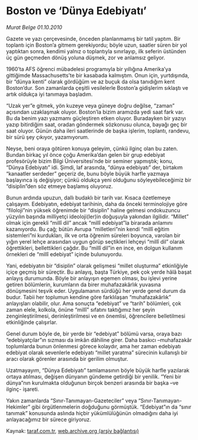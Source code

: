 # Boston ve ‘Dünya Edebiyatı’

*Murat Belge 01.10.2010*

<div class="yazi"><p>Gazete ve yazı çerçevesinde, önceden planlanmamış bir tatil yaptım. Bir toplantı için Boston’a gitmem gerekiyordu; böyle uzun, saatler süren bir yol yaptıktan sonra, kendimi yalnız o toplantıyla sınırlayıp, ilk seferin üstünden üç gün geçmeden dönüş yoluna düşmek, zor ve anlamsız geliyor. </p>
<p>1960’ta AFS öğrenci mübadelesi programıyla bir yıllığına Amerika’ya gittiğimde Massachusetts’te bir kasabada kalmıştım. Onun için, yurtdışında, bir “dünya kenti” olarak gördüğüm ve az buçuk da olsa tanıdığım kent Boston’dur. Son zamanlarda çeşitli vesilelerle Boston’a gidişlerim sıklaştı ve artık oldukça iyi tanımaya başladım. </p>
<p>“Uzak yer”e gitmek, yön kuzeye veya güneye doğru değilse, “zaman” açısından uzaklaşmak oluyor. Boston’la bizim aramızda yedi saat fark var. Bu da benim yazı yazmamı güçleştiren etken oluyor. Buradayken bir yazıyı yazıp bitirdiğim saat, oradan göndermek sözkonusu olunca, bayağı geç bir saat oluyor. Günün daha ileri saatlerinde de başka işlerim, toplantı, randevu, bir sürü şey çıkıyor, yazamıyorum. </p>
<p>Neyse, beni oraya götüren konuya geleyim, çünkü ilginç olan bu zaten. Bundan birkaç yıl önce çoğu Amerika’dan gelen bir grup edebiyat profesörüyle bizim Bilgi Üniversitesi’nde bir seminer yapmıştık; konu, “Dünya Edebiyatı” idi. Şimdi, laf arasında, “dünya edebiyatı” der, birtakım “kanaatler serdeder” geçeriz de, bunu böyle büyük harfle yazmaya başlayınca iş değişiyor; çünkü oldukça yeni olduğunu söyleyebileceğimiz bir “disiplin”den söz etmeye başlamış oluyoruz. </p>
<p>Bunun ardında upuzun, dallı budaklı bir tarih var. Kısaca özetlemeye çalışayım. Edebiyatın, edebiyat tarihinin, daha da önceki terminolojiye göre “filoloji”nin yüksek öğrenimde bir “disiplin” haline gelmesi ondokuzuncu yüzyılın başında milliyetçi ideoloji(ler)in doğuşuyla yakından ilgilidir. “Millet” olmak için gerekli “millî dil” ancak “millî edebiyat”la birarada anlamını kazanıyordu. Bu çağ; bütün Avrupa “milletleri”nin kendi “millî eğitim sistemleri”ni kurdukları, ilk ve orta öğrenim süreleri boyunca, varolan bir yığın yerel lehçe arasından uygun görüp seçtikleri lehçeyi “millî dil” olarak öğrettikleri, bellettikleri çağdır. Bu “millî dil”in en ince, en dolgun kullanım örnekleri de “millî edebiyat” içinde bulunuyordu. </p>
<p>Yani, edebiyatın bir “disiplin” olarak gelişmesi “millet oluşturma” etkinliğiyle içiçe geçmiş bir süreçtir. Bu anlayış, başta Türkiye, pek çok yerde hâlâ başat anlayış durumunda. Böyle bir anlayışın egemen olması, bu işlevi yerine getiren bölümlerin, kurumların da birer muhafazakârlık yuvasına dönüşmesini teşvik eder. Uygulamanın sürdüğü her yerde genel durum da budur. Tabii her toplumun kendine göre farklılaşan “muhafazakârlık” anlayışları olabilir, olur. Ama sonuçta “edebiyat” ve “tarih” bölümleri, çok zaman elele, kolkola, önüne “millî” sıfatını taktığımız her şeyin zenginleştirilmesi, derinleştirilmesi ve en önemlisi, öğrencilere belletilmesi etkinliğinde çalışırlar. </p>
<p>Genel durum böyle de, bir yerde bir “edebiyat” bölümü varsa, oraya bazı “edebiyatçılar”ın sızması da imkân dâhiline girer. Daha baskıcı –muhafazakâr toplumlarda bunun önlenmesi görece kolaydır, ama her zaman edebiyatı edebiyat olarak sevenlerle edebiyatı “millet yaratma” sürecinin kullanışlı bir aracı olarak görenler arasında bir gerilim olmuştur. </p>
<p>Uzatmayayım, “Dünya Edebiyatı” tamlamasının böyle büyük harfle yazılarak ortaya atılması, değişen dünyanın gündeme getirdiği bir yenilik. “Yeni bir dünya”nın kurulmakta olduğunun birçok benzeri arasında bir başka –ve ilginç- işareti. </p>
<p>Yakın zamanlarda “Sınır-Tanımayan-Gazeteciler” veya “Sınır-Tanımayan-Hekimler” gibi örgütlenmelerin doğduğunu görmüştük. “Edebiyat”ın da “sınır tanımak” konusunda aslında hiçbir yükümlülüğünün olmadığını daha iyi anlayacağımız bir sürece giriyoruz.</p></div>

Kaynak: [taraf.com.tr](http://www.taraf.com.tr:80/murat-belge/makale-boston-ve-dunya-edebiyati.htm), [web.archive.org (arşiv bağlantısı)](http://web.archive.org/web/20101003072016/http://www.taraf.com.tr:80/murat-belge/makale-boston-ve-dunya-edebiyati.htm)
